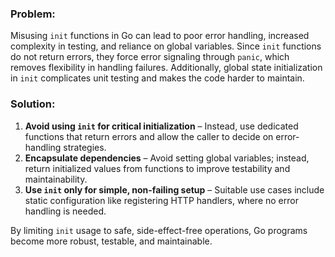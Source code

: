 ### **Problem:**

Misusing `init` functions in Go can lead to poor error handling, increased complexity in testing, and reliance on global variables. Since `init` functions do not return errors, they force error signaling through `panic`, which removes flexibility in handling failures. Additionally, global state initialization in `init` complicates unit testing and makes the code harder to maintain.

### **Solution:**

1. **Avoid using `init` for critical initialization** – Instead, use dedicated functions that return errors and allow the caller to decide on error-handling strategies.
2. **Encapsulate dependencies** – Avoid setting global variables; instead, return initialized values from functions to improve testability and maintainability.
3. **Use `init` only for simple, non-failing setup** – Suitable use cases include static configuration like registering HTTP handlers, where no error handling is needed.

By limiting `init` usage to safe, side-effect-free operations, Go programs become more robust, testable, and maintainable.